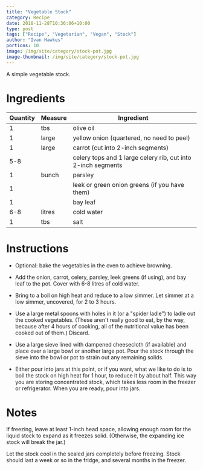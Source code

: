 ```yaml
---
title: "Vegetable Stock"
category: Recipe
date: 2018-11-28T10:36:06+10:00
type: post
tags: ["Recipe", "Vegetarian", "Vegan", "Stock"]
author: "Ivan Hawkes"
portions: 10
image: /img/site/category/stock-pot.jpg
image-thumbnail: /img/site/category/stock-pot.jpg
---
```


A simple vegetable stock.
<!--more-->

# Ingredients

Quantity		| Measure 			| Ingredient
----------------|-------------------|-----------
1				| tbs				| olive oil
1				| large				| yellow onion (quartered, no need to peel)
1				| large				| carrot (cut into 2-inch segments)
5-8				| 					| celery tops and 1 large celery rib, cut into 2-inch segments
1				| bunch				| parsley
1				| 					| leek or green onion greens (if you have them)
1				| 					| bay leaf
6-8				| litres			| cold water
1				| tbs				| salt

# Instructions

* Optional: bake the vegetables in the oven to achieve browning.

* Add the onion, carrot, celery, parsley, leek greens (if using), and bay leaf to the pot. Cover with 6-8 litres of cold water.
 
* Bring to a boil on high heat and reduce to a low simmer. Let simmer at a low simmer, uncovered, for 2 to 3 hours.
 
* Use a large metal spoons with holes in it (or a "spider ladle") to ladle out the cooked vegetables. (These aren't really good to eat, by the way, because after 4 hours of cooking, all of the nutritional value has been cooked out of them.) Discard.
 
* Use a large sieve lined with dampened cheesecloth (if available) and place over a large bowl or another large pot. Pour the stock through the sieve into the bowl or pot to strain out any remaining solids.

* Either pour into jars at this point, or if you want, what we like to do is to boil the stock on high heat for 1 hour, to reduce it by about half. This way you are storing concentrated stock, which takes less room in the freezer or refrigerator. When you are ready, pour into jars.

# Notes

If freezing, leave at least 1-inch head space, allowing enough room for the liquid stock to expand as it freezes solid. (Otherwise, the expanding ice stock will break the jar.)

Let the stock cool in the sealed jars completely before freezing. Stock should last a week or so in the fridge, and several months in the freezer.